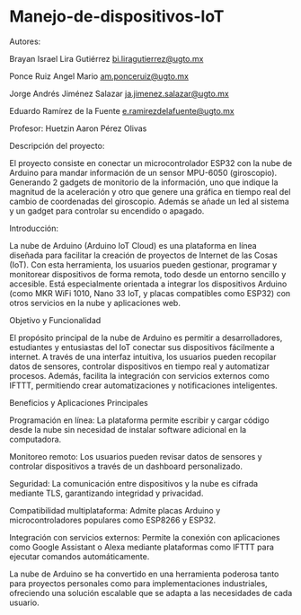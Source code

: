 # Manejo-de-dispositivos-loT
Autores:

Brayan Israel Lira Gutiérrez bi.liragutierrez@ugto.mx

Ponce Ruiz Angel Mario am.ponceruiz@ugto.mx

Jorge Andrés Jiménez Salazar ja.jimenez.salazar@ugto.mx

Eduardo Ramírez de la Fuente e.ramirezdelafuente@ugto.mx

Profesor: Huetzin Aaron Pérez Olivas

Descripción del proyecto:

El proyecto consiste en conectar un  microcontrolador ESP32 con la nube de Arduino para mandar información de un sensor MPU-6050 (giroscopio). Generando 2 gadgets de monitorio de la información, uno que indique la magnitud de la aceleración y otro que genere una gráfica en tiempo real del cambio de coordenadas del giroscopio. Además se añade un led al sistema y un gadget para controlar su encendido o apagado. 

Introducción:

La nube de Arduino (Arduino IoT Cloud) es una plataforma en línea diseñada para facilitar la creación de proyectos de Internet de las Cosas (IoT). Con esta herramienta, los usuarios pueden gestionar, programar y monitorear dispositivos de forma remota, todo desde un entorno sencillo y accesible. Está especialmente orientada a integrar los dispositivos Arduino (como MKR WiFi 1010, Nano 33 IoT, y placas compatibles como ESP32) con otros servicios en la nube y aplicaciones web.

Objetivo y Funcionalidad

El propósito principal de la nube de Arduino es permitir a desarrolladores, estudiantes y entusiastas del IoT conectar sus dispositivos fácilmente a internet. A través de una interfaz intuitiva, los usuarios pueden recopilar datos de sensores, controlar dispositivos en tiempo real y automatizar procesos. Además, facilita la integración con servicios externos como IFTTT, permitiendo crear automatizaciones y notificaciones inteligentes.

Beneficios y Aplicaciones Principales

Programación en línea: La plataforma permite escribir y cargar código desde la nube sin necesidad de instalar software adicional en la computadora.

Monitoreo remoto: Los usuarios pueden revisar datos de sensores y controlar dispositivos a través de un dashboard personalizado.

Seguridad: La comunicación entre dispositivos y la nube es cifrada mediante TLS, garantizando integridad y privacidad.

Compatibilidad multiplataforma: Admite placas Arduino y microcontroladores populares como ESP8266 y ESP32.

Integración con servicios externos: Permite la conexión con aplicaciones como Google Assistant o Alexa mediante plataformas como IFTTT para ejecutar comandos automáticamente.

La nube de Arduino se ha convertido en una herramienta poderosa tanto para proyectos personales como para implementaciones industriales, ofreciendo una solución escalable que se adapta a las necesidades de cada usuario. 
